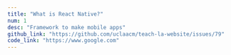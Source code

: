 ```yaml
---
title: "What is React Native?"
num: 1
desc: "Framework to make mobile apps"
github_link: "https://github.com/uclaacm/teach-la-website/issues/79"
code_link: "https://www.google.com"
---
```

